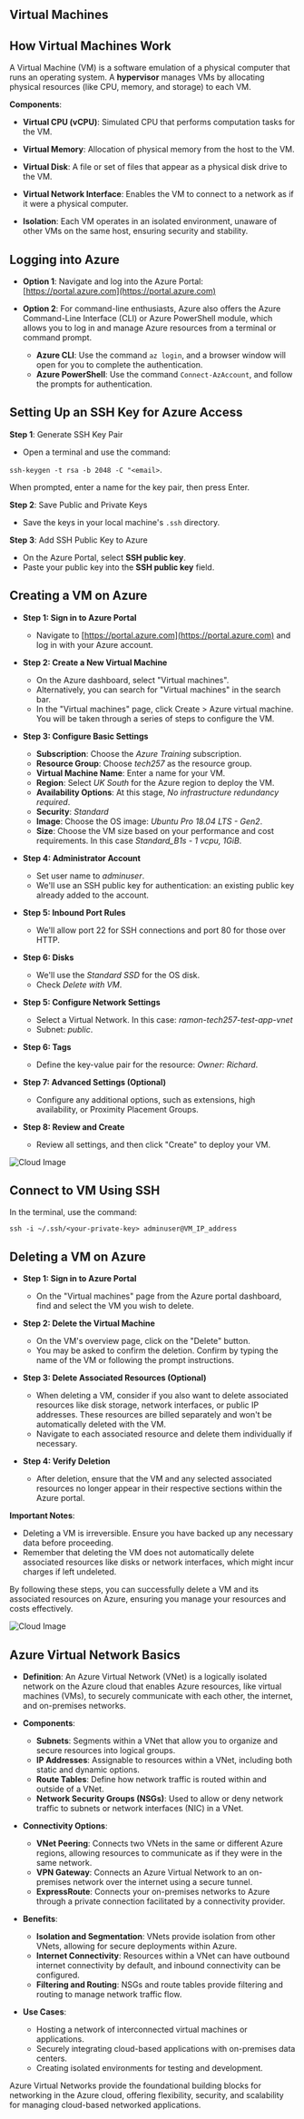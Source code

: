## Virtual Machines

## How Virtual Machines Work

A Virtual Machine (VM) is a software emulation of a physical computer that runs an operating system. A **hypervisor** manages VMs by allocating physical resources (like CPU, memory, and storage) to each VM.

**Components**:
  - **Virtual CPU (vCPU)**: Simulated CPU that performs computation tasks for the VM.
  - **Virtual Memory**: Allocation of physical memory from the host to the VM.
  - **Virtual Disk**: A file or set of files that appear as a physical disk drive to the VM.
  - **Virtual Network Interface**: Enables the VM to connect to a network as if it were a physical computer.

- **Isolation**: Each VM operates in an isolated environment, unaware of other VMs on the same host, ensuring security and stability.

## Logging into Azure

- **Option 1**: Navigate and log into the Azure Portal: [https://portal.azure.com](https://portal.azure.com)

- **Option 2**: For command-line enthusiasts, Azure also offers the Azure Command-Line Interface (CLI) or Azure PowerShell module, which allows you to log in and manage Azure resources from a terminal or command prompt.
  - **Azure CLI**: Use the command `az login`, and a browser window will open for you to complete the authentication.
  - **Azure PowerShell**: Use the command `Connect-AzAccount`, and follow the prompts for authentication.


## Setting Up an SSH Key for Azure Access

**Step 1**: Generate SSH Key Pair

- Open a terminal and use the command:

`ssh-keygen -t rsa -b 2048 -C "<email>`.

When prompted, enter a name for the key pair, then press Enter.

**Step 2**: Save Public and Private Keys
  - Save the keys in your local machine's `.ssh` directory.

**Step 3**: Add SSH Public Key to Azure
  - On the Azure Portal, select **SSH public key**.
  - Paste your public key into the **SSH public key** field.


## Creating a VM on Azure

- **Step 1: Sign in to Azure Portal**
  - Navigate to [https://portal.azure.com](https://portal.azure.com) and log in with your Azure account.

- **Step 2: Create a New Virtual Machine**
  - On the Azure dashboard, select "Virtual machines".
  - Alternatively, you can search for "Virtual machines" in the search bar.
  - In the "Virtual machines" page, click Create > Azure virtual machine. You will be taken through a series of steps to configure the VM.

- **Step 3: Configure Basic Settings**
  - **Subscription**: Choose the _Azure Training_ subscription.
  - **Resource Group**: Choose _tech257_ as the resource group.
  - **Virtual Machine Name**: Enter a name for your VM.
  - **Region**: Select _UK South_ for the Azure region to deploy the VM.
  - **Availability Options**: At this stage, _No infrastructure redundancy required_.
  - **Security**: _Standard_
  - **Image**: Choose the OS image: _Ubuntu Pro 18.04 LTS - Gen2_.
  - **Size**: Choose the VM size based on your performance and cost requirements. In this case _Standard_B1s - 1 vcpu, 1GiB_.

- **Step 4: Administrator Account**
  - Set user name to _adminuser_.
  - We'll use an SSH public key for authentication: an existing public key already added to the account.

- **Step 5: Inbound Port Rules**
  - We'll allow port 22 for SSH connections and port 80 for those over HTTP.

- **Step 6: Disks**
  - We'll use the _Standard SSD_ for the OS disk.
  - Check _Delete with VM_.

- **Step 5: Configure Network Settings**
  - Select a Virtual Network. In this case: _ramon-tech257-test-app-vnet_
  - Subnet: _public_.

- **Step 6: Tags**
  - Define the key-value pair for the resource: _Owner: Richard_.

- **Step 7: Advanced Settings (Optional)**
  - Configure any additional options, such as extensions, high availability, or Proximity Placement Groups.

- **Step 8: Review and Create**
  - Review all settings, and then click "Create" to deploy your VM.

![Cloud Image](../imgs/vms/vm_overview.jpg "Cloud")

## Connect to VM Using SSH

In the terminal, use the command:

`ssh -i ~/.ssh/<your-private-key> adminuser@VM_IP_address`

## Deleting a VM on Azure

- **Step 1: Sign in to Azure Portal**
  - On the "Virtual machines" page from the Azure portal dashboard, find and select the VM you wish to delete.

- **Step 2: Delete the Virtual Machine**
  - On the VM's overview page, click on the "Delete" button.
  - You may be asked to confirm the deletion. Confirm by typing the name of the VM or following the prompt instructions.

- **Step 3: Delete Associated Resources (Optional)**
  - When deleting a VM, consider if you also want to delete associated resources like disk storage, network interfaces, or public IP addresses. These resources are billed separately and won't be automatically deleted with the VM.
  - Navigate to each associated resource and delete them individually if necessary.

- **Step 4: Verify Deletion**
  - After deletion, ensure that the VM and any selected associated resources no longer appear in their respective sections within the Azure portal.

**Important Notes**:
- Deleting a VM is irreversible. Ensure you have backed up any necessary data before proceeding.
- Remember that deleting the VM does not automatically delete associated resources like disks or network interfaces, which might incur charges if left undeleted.

By following these steps, you can successfully delete a VM and its associated resources on Azure, ensuring you manage your resources and costs effectively.

![Cloud Image](../imgs/vms/vm_delete.jpg "Cloud")

## Azure Virtual Network Basics

- **Definition**: An Azure Virtual Network (VNet) is a logically isolated network on the Azure cloud that enables Azure resources, like virtual machines (VMs), to securely communicate with each other, the internet, and on-premises networks.

- **Components**:
  - **Subnets**: Segments within a VNet that allow you to organize and secure resources into logical groups.
  - **IP Addresses**: Assignable to resources within a VNet, including both static and dynamic options.
  - **Route Tables**: Define how network traffic is routed within and outside of a VNet.
  - **Network Security Groups (NSGs)**: Used to allow or deny network traffic to subnets or network interfaces (NIC) in a VNet.

- **Connectivity Options**:
  - **VNet Peering**: Connects two VNets in the same or different Azure regions, allowing resources to communicate as if they were in the same network.
  - **VPN Gateway**: Connects an Azure Virtual Network to an on-premises network over the internet using a secure tunnel.
  - **ExpressRoute**: Connects your on-premises networks to Azure through a private connection facilitated by a connectivity provider.

- **Benefits**:
  - **Isolation and Segmentation**: VNets provide isolation from other VNets, allowing for secure deployments within Azure.
  - **Internet Connectivity**: Resources within a VNet can have outbound internet connectivity by default, and inbound connectivity can be configured.
  - **Filtering and Routing**: NSGs and route tables provide filtering and routing to manage network traffic flow.

- **Use Cases**:
  - Hosting a network of interconnected virtual machines or applications.
  - Securely integrating cloud-based applications with on-premises data centers.
  - Creating isolated environments for testing and development.

Azure Virtual Networks provide the foundational building blocks for networking in the Azure cloud, offering flexibility, security, and scalability for managing cloud-based networked applications.